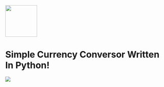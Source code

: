 <image src="public_domain.png" width="100px">

# Simple Currency Conversor Written In Python!

<image src="screenshot.png">

